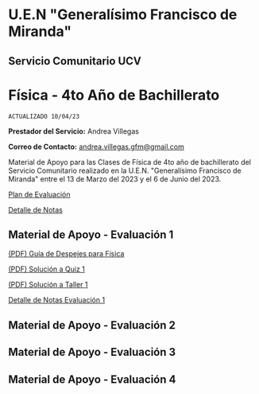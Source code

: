 # U.E.N "Generalísimo Francisco de Miranda"
## Servicio Comunitario UCV

# Física - 4to Año de Bachillerato

`ACTUALIZADO 10/04/23`

**Prestador del Servicio:** Andrea Villegas

**Correo de Contacto:** andrea.villegas.gfm@gmail.com

Material de Apoyo para las Clases de Física de 4to año de bachillerato del Servicio Comunitario realizado en la U.E.N. "Generalísimo Francisco de Miranda" entre el 13 de Marzo del 2023 y el 6 de Junio del 2023.

[Plan de Evaluación](https://drive.google.com/file/d/1ORFpeHL2SdqdLzqeXoB9PXJtvQveKagQ/view?usp=share_link)

[Detalle de Notas](https://docs.google.com/spreadsheets/d/10EEUbZKs55527TYQsbZmd-Cc4iZIlMTz/edit?usp=share_link&ouid=102347422668289452029&rtpof=true&sd=true)

## Material de Apoyo - Evaluación 1

[(PDF) Guía de Despejes para Física](https://drive.google.com/file/d/1w-BwyMhHGHFEv3cK1pIrgc2jK4TTIvCR/view?usp=share_link)

[(PDF) Solución a Quiz 1](https://drive.google.com/file/d/1V5LkN7Ad3ka2fCbzLdf0lEyP1V9Rso4e/view?usp=share_link)

[(PDF) Solución a Taller 1](https://drive.google.com/file/d/1N7cDyR_59SG__NziwbjK25HQUV7TL5-B/view?usp=share_link)

[Detalle de Notas Evaluación 1](https://docs.google.com/spreadsheets/d/10EEUbZKs55527TYQsbZmd-Cc4iZIlMTz/edit?usp=share_link&ouid=102347422668289452029&rtpof=true&sd=true)

## Material de Apoyo - Evaluación 2
## Material de Apoyo - Evaluación 3
## Material de Apoyo - Evaluación 4
